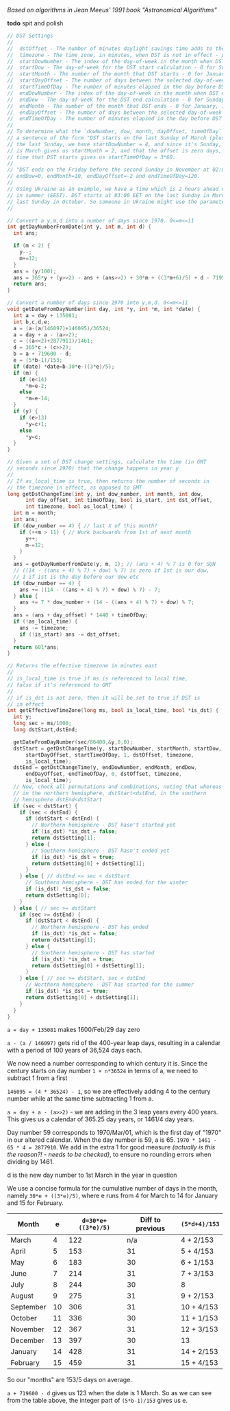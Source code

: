 _Based on algorithms in Jean Meeus' 1991 book "Astronomical Algorithms"_

**todo** spit and polish

```c
// DST Settings
//
//  dstOffset - The number of minutes daylight savings time adds to the clock (usually 60)
//  timezone - The time zone, in minutes, when DST is not in effect - positive east of Greenwich
//  startDowNumber - The index of the day-of-week in the month when DST starts - 0 for first, 1 for second, 2 for third, 3 for fourth and 4 for last
//  startDow - The day-of-week for the DST start calculation - 0 for Sunday, 6 for Saturday
//  startMonth - The number of the month that DST starts - 0 for January, 11 for December
//  startDayOffset - The number of days between the selected day-of-week and the actual day that DST starts - usually 0
//  startTimeOfDay - The number of minutes elapsed in the day before DST starts
//  endDowNumber - The index of the day-of-week in the month when DST ends - 0 for first, 1 for second, 2 for third, 3 for fourth and 4 for last
//  endDow - The day-of-week for the DST end calculation - 0 for Sunday, 6 for Saturday
//  endMonth - The number of the month that DST ends - 0 for January, 11 for December
//  endDayOffset - The number of days between the selected day-of-week and the actual day that DST ends - usually 0
//  endTimeOfDay - The number of minutes elapsed in the day before DST ends
//
// To determine what the `dowNumber, dow, month, dayOffset, timeOfDay` parameters should be, start with
// a sentence of the form "DST starts on the last Sunday of March (plus 0 days) at 03:00". Since it's
// the last Sunday, we have startDowNumber = 4, and since it's Sunday, we have startDow = 0. That it
// is March gives us startMonth = 2, and that the offset is zero days, we have startDayOffset = 0. The
// time that DST starts gives us startTimeOfDay = 3*60.
//
// "DST ends on the Friday before the second Sunday in November at 02:00" would give us endDowNumber=1,
// endDow=0, endMonth=10, endDayOffset=-2 and endTimeOfDay=120.
//
// Using Ukraine as an example, we have a time which is 2 hours ahead of GMT in winter (EET) and 3 hours
// in summer (EEST). DST starts at 03:00 EET on the last Sunday in March, and ends at 04:00 EEST on the
// last Sunday in October. So someone in Ukraine might use the parameters (60,120,4,0,2,0,180,4,0,9,0,240)
//

// Convert a y,m,d into a number of days since 1970. 0<=m<=11
int getDayNumberFromDate(int y, int m, int d) {
  int ans;

  if (m < 2) {
    y--;
    m+=12;
  }
  ans = (y/100);
  ans = 365*y + (y>>2) - ans + (ans>>2) + 30*m + ((3*m+6)/5) + d - 719531;
  return ans;
}

// Convert a number of days since 1970 into y,m,d. 0<=m<=11
void getDateFromDayNumber(int day, int *y, int *m, int *date) {
  int a = day + 135081;
  int b,c,d,e;
  a = (a-(a/146097)+146095)/36524;
  a = day + a - (a>>2);
  c = ((a<<2)+2877911)/1461;
  d = 365*c + (c>>2);
  b = a + 719600 - d;
  e = (5*b-1)/153;
  if (date) *date=b-30*e-((3*e)/5);
  if (m) {
    if (e<14)
      *m=e-2;
    else
      *m=e-14;
  }
  if (y) {
    if (e>13)
      *y=c+1;
    else
      *y=c;
  }
}

// Given a set of DST change settings, calculate the time (in GMT
// seconds since 1970) that the change happens in year y
//
// If as_local_time is true, then returns the number of seconds in
// the timezone in effect, as opposed to GMT
long getDstChangeTime(int y, int dow_number, int month, int dow,
      int day_offset, int timeOfDay, bool is_start, int dst_offset,
      int timezone, bool as_local_time) {
  int m = month;
  int ans;
  if (dow_number == 4) { // last X of this month?
    if (++m > 11) { // Work backwards from 1st of next month
      y++;
      m-=12;
    }
  }
  ans = getDayNumberFromDate(y, m, 1); // (ans + 4) % 7 is 0 for SUN
  // ((14 - ((ans + 4) % 7) + dow) % 7) is zero if 1st is our dow,
  // 1 if 1st is the day before our dow etc
  if (dow_number == 4) {
    ans += ((14 - ((ans + 4) % 7) + dow) % 7) - 7;
  } else {
    ans += 7 * dow_number + (14 - ((ans + 4) % 7) + dow) % 7;
  }
  ans = (ans + day_offset) * 1440 + timeOfDay;
  if (!as_local_time) {
    ans -= timezone;
    if (!is_start) ans -= dst_offset;
  }
  return 60l*ans;
}

// Returns the effective timezone in minutes east
//
// is_local_time is true if ms is referenced to local time,
// false if it's referenced to GMT
//
// if is_dst is not zero, then it will be set to true if DST is
// in effect
int getEffectiveTimeZone(long ms, bool is_local_time, bool *is_dst) {
  int y;
  long sec = ms/1000;
  long dstStart,dstEnd;

  getDateFromDayNumber(sec/86400,&y,0,0);
  dstStart = getDstChangeTime(y, startDowNumber, startMonth, startDow,
      startDayOffset, startTimeOfDay, 1, dstOffset, timezone,
      is_local_time);
  dstEnd = getDstChangeTime(y, endDowNumber, endMonth, endDow,
      endDayOffset, endTimeOfDay, 0, dstOffset, timezone,
      is_local_time);
  // Now, check all permutations and combinations, noting that whereas
  // in the northern hemisphere, dstStart<dstEnd, in the southern
  // hemisphere dstEnd<dstStart
  if (sec < dstStart) {
    if (sec < dstEnd) {
      if (dstStart < dstEnd) {
        // Northern hemisphere - DST hasn't started yet
        if (is_dst) *is_dst = false;
        return dstSetting[1];
      } else {
        // Southern hemisphere - DST hasn't ended yet
        if (is_dst) *is_dst = true;
        return dstSetting[0] + dstSetting[1];
      }
    } else { // dstEnd <= sec < dstStart
      // Southern hemisphere - DST has ended for the winter
      if (is_dst) *is_dst = false;
      return dstSetting[0];
    }
  } else { // sec >= dstStart
    if (sec >= dstEnd) {
      if (dstStart < dstEnd) {
        // Northern hemisphere - DST has ended
        if (is_dst) *is_dst = false;
        return dstSetting[1];
      } else {
        // Southern hemisphere - DST has started
        if (is_dst) *is_dst = true;
        return dstSetting[0] + dstSetting[1];
      }
    } else { // sec >= dstStart, sec < dstEnd
      // Northern hemisphere - DST has started for the summer
      if (is_dst) *is_dst = true;
      return dstSetting[0] + dstSetting[1];
    }
  }
}
```

`a = day + 135081` makes 1600/Feb/29 day zero

`a - (a / 146097)` gets rid of the 400-year leap days, resulting in a calendar with a period of 100 years of 36,524 days each.

We now need a number corresponding to which century it is. Since the century starts on day number `1 + n*36524` in terms of a, we need to subtract 1 from a first

`146095 = (4 * 36524) - 1`, so we are effectively adding 4 to the century number while at the same time subtracting 1 from a.

`a = day + a - (a>>2)` - we are adding in the 3 leap years every 400 years. This gives us a calendar of 365.25 day years, or 1461/4 day years.

Day number 59 corresponds to 1970/Mar/01, which is the first day of "1970" in our altered calendar. When the day number is 59, a is 65. `1970 * 1461 - 65 * 4 = 2877910`. We add in the extra 1 for good measure _(actually is this the reason?! - needs to be checked)_, to ensure no rounding errors when dividing by 1461.

d is the new day number to 1st March in the year in question

We use a concise formula for the cumulative number of days in the month, namely `30*e + ((3*e)/5)`, where e runs from 4 for March to 14 for January and 15 for February.

| Month     | e   | `d=30*e+((3*e)/5)` | Diff to previous | `(5*d+4)/153` |
| --------- | --- | ------------------ | ---------------- | ------------- |
| March     | 4   | 122                | n/a              | 4 + 2/153     |
| April     | 5   | 153                | 31               | 5 + 4/153     |
| May       | 6   | 183                | 30               | 6 + 1/153     |
| June      | 7   | 214                | 31               | 7 + 3/153     |
| July      | 8   | 244                | 30               | 8             |
| August    | 9   | 275                | 31               | 9 + 2/153     |
| September | 10  | 306                | 31               | 10 + 4/153    |
| October   | 11  | 336                | 30               | 11 + 1/153    |
| November  | 12  | 367                | 31               | 12 + 3/153    |
| December  | 13  | 397                | 30               | 13            |
| January   | 14  | 428                | 31               | 14 + 2/153    |
| February  | 15  | 459                | 31               | 15 + 4/153    |

So our "months" are 153/5 days on average.

`a + 719600 - d` gives us 123 when the date is 1 March. So as we can see from the table above, the integer part of `(5*b-1)/153` gives us e.
